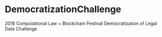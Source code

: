 # DemocratizationChallenge
2018 Computational Law + Blockchain Festival Democratization of Legal Data Challenge
